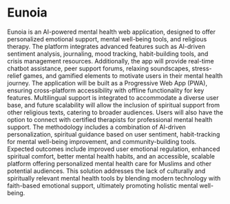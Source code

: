 # Eunoia
Eunoia is an AI-powered mental health web application, designed to offer personalized emotional support, mental well-being tools, and religious therapy. The platform integrates advanced features such as AI-driven sentiment analysis, journaling, mood tracking, habit-building tools, and crisis management resources. Additionally, the app will provide real-time chatbot assistance, peer support forums, relaxing soundscapes, stress-relief games, and gamified elements to motivate users in their mental health journey.
The application will be built as a Progressive Web App (PWA), ensuring cross-platform accessibility with offline functionality for key features. Multilingual support is integrated to accommodate a diverse user base, and future scalability will allow the inclusion of spiritual support from other religious texts, catering to broader audiences. Users will also have the option to connect with certified therapists for professional mental health support.
The methodology includes a combination of AI-driven personalization, spiritual guidance based on user sentiment, habit-tracking for mental well-being improvement, and community-building tools. Expected outcomes include improved user emotional regulation, enhanced spiritual comfort, better mental health habits, and an accessible, scalable platform offering personalized mental health care for Muslims and other potential audiences.
This solution addresses the lack of culturally and spiritually relevant mental health tools by blending modern technology with faith-based emotional support, ultimately promoting holistic mental well-being.
